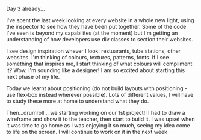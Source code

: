 Day 3 already...

I've spent the last week looking at every website in a whole new light, using the inspector to see how they have been put together. Some of the code I've seen is beyond my capabilites (at the moment) but I'm getting an understanding of how developers use div classes to section their websites.

I see design inspiration whever I look: restuarants, tube stations, other websites. I'm thinking of colours, textures, patterns, fonts. If I see something that inspires me, I start thinking of what colours will compliment it? Wow, I'm sounding like a designer! I am so excited about starting this next phase of my life.

Today we learnt about positioning (do not build layouts with positioning - use flex-box instead wherever possible). Lots of different values, I will have to study these more at home to understand what they do.

Then...drumroll... we starting working on our 1st project!!
I had to draw a wireframe and show it to the teacher, then start to build it. I was upset when it was time to go home as I was enjoying it so much, seeing my idea come to life on the screen. I will continue to work on it in the next week


    


